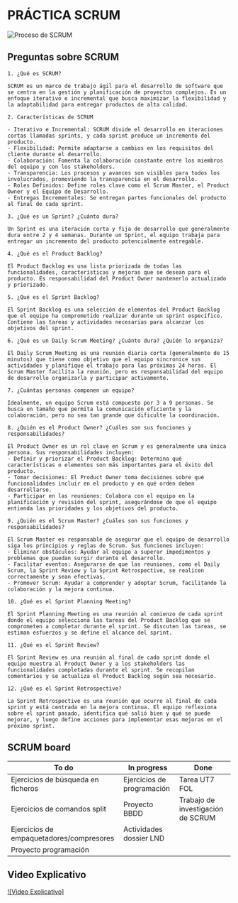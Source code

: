 # PRÁCTICA SCRUM
![Proceso de SCRUM](https://www.pm-partners.com.au/wp-content/uploads/2021/06/blog-scrum-process-opt.jpg)

## Preguntas sobre SCRUM
```
1. ¿Qué es SCRUM?

SCRUM es un marco de trabajo ágil para el desarrollo de software que se centra en la gestión y planificación de proyectos complejos. Es un enfoque iterativo e incremental que busca maximizar la flexibilidad y la adaptabilidad para entregar productos de alta calidad.
```
```
2. Características de SCRUM

- Iterativo e Incremental: SCRUM divide el desarrollo en iteraciones cortas llamadas sprints, y cada sprint produce un incremento del producto.
- Flexibilidad: Permite adaptarse a cambios en los requisitos del cliente durante el desarrollo.
- Colaboración: Fomenta la colaboración constante entre los miembros del equipo y con los stakeholders.
- Transparencia: Los procesos y avances son visibles para todos los involucrados, promoviendo la transparencia en el desarrollo.
- Roles Definidos: Define roles clave como el Scrum Master, el Product Owner y el Equipo de Desarrollo.
- Entregas Incrementales: Se entregan partes funcionales del producto al final de cada sprint.
```
```
3. ¿Qué es un Sprint? ¿Cuánto dura?

Un Sprint es una iteración corta y fija de desarrollo que generalmente dura entre 2 y 4 semanas. Durante un Sprint, el equipo trabaja para entregar un incremento del producto potencialmente entregable.
```
```
4. ¿Qué es el Product Backlog?

El Product Backlog es una lista priorizada de todas las funcionalidades, características y mejoras que se desean para el producto. Es responsabilidad del Product Owner mantenerlo actualizado y priorizado.
```
```
5. ¿Qué es el Sprint Backlog?

El Sprint Backlog es una selección de elementos del Product Backlog que el equipo ha comprometido realizar durante un sprint específico. Contiene las tareas y actividades necesarias para alcanzar los objetivos del sprint.
```
```
6. ¿Qué es un Daily Scrum Meeting? ¿Cuánto dura? ¿Quién lo organiza?

El Daily Scrum Meeting es una reunión diaria corta (generalmente de 15 minutos) que tiene como objetivo que el equipo sincronice sus actividades y planifique el trabajo para las próximas 24 horas. El Scrum Master facilita la reunión, pero es responsabilidad del equipo de desarrollo organizarla y participar activamente.
```
```
7. ¿Cuántas personas componen un equipo?

Idealmente, un equipo Scrum está compuesto por 3 a 9 personas. Se busca un tamaño que permita la comunicación eficiente y la colaboración, pero no sea tan grande que dificulte la coordinación.
```
```
8. ¿Quién es el Product Owner? ¿Cuáles son sus funciones y responsabilidades?

El Product Owner es un rol clave en Scrum y es generalmente una única persona. Sus responsabilidades incluyen:
- Definir y priorizar el Product Backlog: Determina qué características o elementos son más importantes para el éxito del producto.
- Tomar decisiones: El Product Owner toma decisiones sobre qué funcionalidades incluir en el producto y en qué orden deben desarrollarse.
- Participar en las reuniones: Colabora con el equipo en la planificación y revisión del sprint, asegurándose de que el equipo entienda las prioridades y los objetivos del producto.
```
```
9. ¿Quién es el Scrum Master? ¿Cuáles son sus funciones y responsabilidades?

El Scrum Master es responsable de asegurar que el equipo de desarrollo siga los principios y reglas de Scrum. Sus funciones incluyen:
- Eliminar obstáculos: Ayudar al equipo a superar impedimentos y problemas que puedan surgir durante el desarrollo.
- Facilitar eventos: Asegurarse de que las reuniones, como el Daily Scrum, la Sprint Review y la Sprint Retrospective, se realicen correctamente y sean efectivas.
- Promover Scrum: Ayudar a comprender y adoptar Scrum, facilitando la colaboración y la mejora continua.
```
```
10. ¿Qué es el Sprint Planning Meeting?

El Sprint Planning Meeting es una reunión al comienzo de cada sprint donde el equipo selecciona las tareas del Product Backlog que se comprometen a completar durante el sprint. Se discuten las tareas, se estiman esfuerzos y se define el alcance del sprint.
```
```
11. ¿Qué es el Sprint Review?

El Sprint Review es una reunión al final de cada sprint donde el equipo muestra al Product Owner y a los stakeholders las funcionalidades completadas durante el sprint. Se recopilan comentarios y se actualiza el Product Backlog según sea necesario.
```
```
12. ¿Qué es el Sprint Retrospective?

La Sprint Retrospective es una reunión que ocurre al final de cada sprint y está centrada en la mejora continua. El equipo reflexiona sobre el sprint pasado, identifica qué salió bien y qué se puede mejorar, y luego define acciones para implementar esas mejoras en el próximo sprint.
```
## SCRUM board
| To do                       | In progress                   | Done           |
|------------------------------|--------------------------|------------------|
| Ejercicios de búsqueda en ficheros         | Ejercicios de programación   | Tarea UT7 FOL          |
| Ejercicios de comandos split | Proyecto BBDD       | Trabajo de investigación de SCRUM       |
| Ejercicios de  empaquetadores/compresores                         | Actividades dossier LND           |   |
| Proyecto programación                         |            |   |

## Video Explicativo
[![Video Explicativo]](https://youtu.be/HhC75IonpOU?feature=shared)